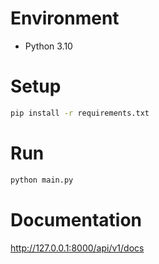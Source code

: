 # Environment

- Python 3.10

# Setup

```bash
pip install -r requirements.txt
```

# Run

```bash
python main.py
```

# Documentation

http://127.0.0.1:8000/api/v1/docs
